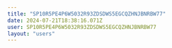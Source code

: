 ```yaml
---
title: "SP10R5PE4P6W5032R93ZDSDWS5EGCQZHNJBNRBW77"
date: 2024-07-21T18:38:16.071Z
user: SP10R5PE4P6W5032R93ZDSDWS5EGCQZHNJBNRBW77
layout: "users"
---
```

    